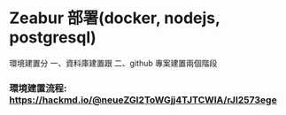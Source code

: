 # Zeabur 部署(docker, nodejs, postgresql)
環境建置分 一、資料庫建置跟 二、github 專案建置兩個階段
### 環境建置流程: https://hackmd.io/@neueZGI2ToWGjj4TJTCWIA/rJI2573ege
